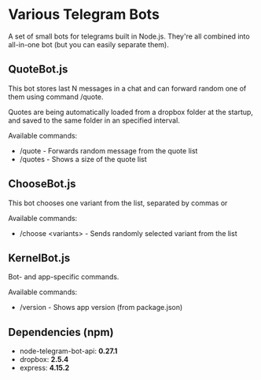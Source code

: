 # Various Telegram Bots

A set of small bots for telegrams built in Node.js.
They're all combined into all-in-one bot (but you can easily separate them).

## QuoteBot.js

This bot stores last N messages in a chat and can forward random one of them using command /quote.

Quotes are being automatically loaded from a dropbox folder at the startup, and saved to the same folder in an specified interval.

Available commands:
- /quote - Forwards random message from the quote list
- /quotes - Shows a size of the quote list

## ChooseBot.js

This bot chooses one variant from the list, separated by commas or

Available commands:
- /choose \<variants\> - Sends randomly selected variant from the list

## KernelBot.js

Bot- and app-specific commands.

Available commands:
- /version - Shows app version (from package.json)


## Dependencies (npm)
- node-telegram-bot-api: **0.27.1**
- dropbox: **2.5.4**
- express: **4.15.2**